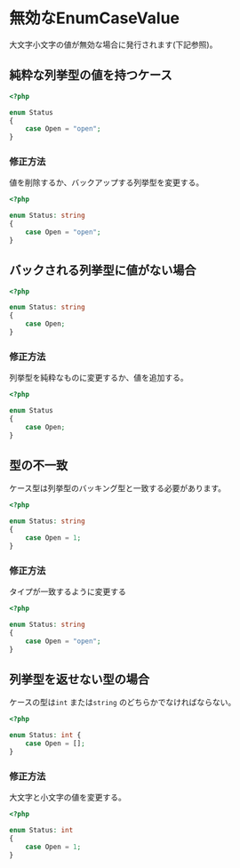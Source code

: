 # 無効なEnumCaseValue

大文字小文字の値が無効な場合に発行されます(下記参照)。

## 純粋な列挙型の値を持つケース

```php
<?php

enum Status 
{
    case Open = "open";
}
```

### 修正方法

値を削除するか、バックアップする列挙型を変更する。

```php
<?php

enum Status: string 
{
    case Open = "open";
}
```

## バックされる列挙型に値がない場合

```php
<?php

enum Status: string 
{
    case Open;    
}
```

### 修正方法

列挙型を純粋なものに変更するか、値を追加する。

```php
<?php

enum Status 
{
    case Open;
}
```

## 型の不一致

ケース型は列挙型のバッキング型と一致する必要があります。

```php
<?php

enum Status: string
{
    case Open = 1;
}
```

### 修正方法

タイプが一致するように変更する

```php
<?php

enum Status: string 
{
    case Open = "open";
}
```

## 列挙型を返せない型の場合

ケースの型は`int` または`string` のどちらかでなければならない。

```php
<?php

enum Status: int {
    case Open = [];
}
```

### 修正方法

大文字と小文字の値を変更する。

```php
<?php

enum Status: int
{
    case Open = 1;
}
```
